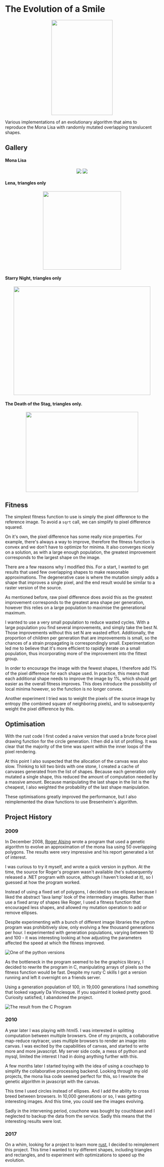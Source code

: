 # The Evolution of a Smile
<p align="center">
  <img width="200" height="311" src="./images/lisa-anim.gif">
</p>

Various implementations of an evolutionary algorithm that aims to
reproduce the Mona Lisa with randomly mutated overlapping translucent shapes.

## Gallery

<h4>Mona Lisa</h4>
<p align="center">
  <img src="./images/36m.svg">
  <img src="./images/11m-triangles-small.svg">
</p>

<h4>Lena, triangles only</h4>
<p align="center">
  <img width="256" height="256" src="./images/26m-lena-tri.svg">
</p>

<h4>Starry Night, triangles only</h4>
<p align="center">
  <img width="448" height="355" src="./images/36m-starry-night.svg">
</p>

<h4>The Death of the Stag, triangles only.</h4>
<p align="center">
  <img width="368" height="262" src="./images/18m-stag.svg">
</p>

## Fitness

The simplest fitness function to use is simply the pixel difference to the
reference image. To avoid a `sqrt` call, we can simplify to pixel difference
squared.

On it's own, the pixel difference has some really nice properties. For example,
there's always a way to improve, therefore the fitness function is convex and we
don't have to optimize for minima. It also converges nicely on a solution, as
with a large enough population, the greatest improvement corresponds to the
largest shape on the image.

There are a few reasons why I modified this. For a start, I wanted to get
results that used few overlapping shapes to make reasonable approximations. The
degenerative case is where the mutation simply adds a shape that improves a
single pixel, and the end result would be similar to a raster version of the
source.

As mentioned before, raw pixel difference does avoid this as the greatest
improvement corresponds to the greatest area shape per generation, however this
relies on a large population to maximise the generational maximum.

I wanted to use a very small population to reduce wasted cycles. With a large
population you find several improvements, and simply take the best N. Those
improvements without this set N are wasted effort. Additionally, the proportion
of children per generation that are improvements is small, so the chances of a
strain propagating is correspondingly small. Experimentation led me to believe
that it's more efficient to rapidly iterate on a small population, thus
incorporating more of the improvement into the fittest group.

In order to encourage the image with the fewest shapes, I therefore add 1% of
the pixel difference for each shape used. In practice, this means that each
additional shape needs to improve the image by 1%, which should get easier as
the overall fitness improves. This does introduce the possibility of local
minima however, so the function is no longer convex.

Another experiment I tried was to weight the pixels of the source image by
entropy (the combined square of neighboring pixels), and to subsequently weight 
the pixel difference by this.

## Optimisation

With the rust code I first coded a naive version that used a brute force pixel
drawing function for the circle generation. I then did a lot of profiling. It
was clear that the majority of the time was spent within the inner loops of the
pixel rendering.

At this point I also suspected that the allocation of the canvas was also slow.
Thinking to kill two birds with one stone, I created a cache of canvases
generated from the list of shapes. Because each generation only mutated a single
shape, this reduced the amount of computation needed by a massive amount.
Because manipulating the last shape in the list is the cheapest, I also weighted
the probability of the last shape manipulation.

These optimisations greatly improved the performance, but I also reimplemented
the draw functions to use Bresenheim's algorithm. 

## Project History

### 2009
In December 2008, [Roger Alsing](http://rogeralsing.com/2008/12/07/genetic-programming-evolution-of-mona-lisa/)
wrote a program that used a genetic algorithm to evolve an approximation of the
mona lisa using 50 overlapping polygons. The results were very impressive and
his report generated a lot of interest.

I was curious to try it myself, and wrote a quick version in python. At the
time, the source for Roger's program wasn't available (he's subsequently
released a .NET program with source, although I haven't looked at it), so I
guessed at how the program worked.

Instead of using a fixed set of polygons, I decided to use ellipses because I liked
the abstract 'lava lamp' look of the intermediary images. Rather than use a
fixed array of shapes like Roger, I used a fitness function that encouraged less 
shapes, and allowed my mutation operation to add or remove ellipses.

Despite experimenting with a bunch of different image libraries the python 
program was prohibitively slow, only evolving a few thousand
generations per hour. I experimented with generation populations, varying
between 10 and 100 - it was interesting looking at how adjusting the parameters
affected the speed at which the fitness improved.

![One of the python versions](./images/mutation-64225.jpg)

As the bottleneck in the program seemed to be the graphics library, I decided to
rewrite the program in C, manipulating arrays of pixels so the fitness
function would be fast. Despite my rusty C skills I got a version running and
left it overnight on a friends server.

Using a generation population of 100, in 19,000 generations I had something that
looked vaguely Da Vinciesque. If you squinted it looked pretty good. Curiosity
satisfied, I abandoned the project.

![The result from the C Program](./images/19690.png)

### 2010
A year later I was playing with html5. I was interested in splitting computation
between multiple browsers. One of my projects, a collaborative map-reduce
raytracer, uses multiple browsers to render an image into canvas. I was excited by
the capabilities of canvas, and started to write more and more javascript. My
server side code, a mess of python and mysql, limited the interest I had in
doing anything further with this.

A few months later I started toying with the idea of using a couchapp to simplify
the collaborative processing backend. Looking through my old projects, the mona
lisa code seemed perfect for this, so I rewrote the genetic algorithm in
javascript with the canvas.

This time I used circles instead of ellipses. And I add the ability to cross
breed between browsers. In 10,000 generations or so, I was getting interesting
images. And this time, you could see the images evolving.

Sadly in the intervening period, couchone was bought by couchbase and I
neglected to backup the data from the service. Sadly this means that the
interesting results were lost.

### 2017

On a whim, looking for a project to learn more [rust](rust-lang.org), I decided
to reimplement this project. This time I wanted to try different shapes,
including triangles and rectangles, and to experiment with optimizations to
speed up the evolution.





